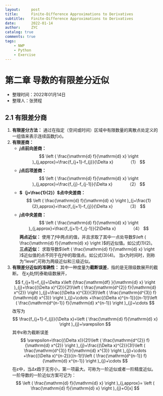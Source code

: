 ```yaml
---
layout:     post
title:      Finite-Difference Approximations to Derivatives
subtitle:   Finite-Difference Approximations to Derivatives
date:       2022-01-14
author:     ZYC
catalog: true
comments: true
tags:
    - NWP
    - Python
    - Exercise
---
```


<head>
    <script src="https://cdn.mathjax.org/mathjax/latest/MathJax.js?config=TeX-AMS-MML_HTMLorMML" type="text/javascript"></script>
    <script type="text/x-mathjax-config">
        MathJax.Hub.Config({
            tex2jax: {
            skipTags: ['script', 'noscript', 'style', 'textarea', 'pre'],
            inlineMath: [['$','$']]
            }
        });
    </script>
</head>

<script type="text/javascript" src="http://cdn.mathjax.org/mathjax/latest/MathJax.js?config=TeX-AMS-MML_HTMLorMML"></script>
<script type="text/x-mathjax-config">MathJax.Hub.Config({ tex2jax: {inlineMath: [['$', '$']]}, messageStyle: "none" });</script>
# 第二章 导数的有限差分近似
- 整理时间：2022年01月14日
- 整理人：张赟程

## 2.1 有限差分商
1. **有限差分方法：** 通过在指定（空间或时间）区域中有限数量的离散点处定义的一组值来表示连续函数$f(x)$。
2. **有限差商：**
   - **$j$点前向差商：**
  $$ 
  \left ( \frac{\mathrm{d} f}{\mathrm{d} x} \right )_{j,approx}=\frac{f_{j+1}-f_{j}}{\Delta x}　　　　（1）
  $$ 
   - **$j$点后项差商：**
  $$ 
  \left ( \frac{\mathrm{d} f}{\mathrm{d} x} \right )_{j,approx}=\frac{f_{j}-f_{j-1}}{\Delta x}　　　　（2）
  $$
   - **$（j+\frac{1}{2}）$点中央差商：**
  $$ 
  \left ( \frac{\mathrm{d} f}{\mathrm{d} x} \right )_{j+\frac{1}{2},approx}=\frac{f_{j+1}-f_{j}}{\Delta x}　　　　（3）
  $$
   - **$j$点中央差商：**
  $$
  \left ( \frac{\mathrm{d} f}{\mathrm{d} x} \right )_{j,approx}=\frac{f_{j+1}-f_{j-1}}{2\Delta x}　　　　（4） 
  $$ 
  **两点近似：** 使用了$f$中两点的值，并且求取了其中一点处导数$\left ( \frac{\mathrm{d} f}{\mathrm{d} x} \right )$的近似值。如公式(1)(2)。
  **三点近似：** 求取导数$\left ( \frac{\mathrm{d} f}{\mathrm{d} x} \right )$近似值的点不同于在$f$中的取值点。如公式(3)(4)。
  当x为时间时，则称为“level”,可称为两级近似和三级近似。
3. **有限差分近似的准确性：** 其中一种度量为**截断误差**，指的是无限级数展开的截断。
  在$x_{j}$处$f$的泰勒级数展开，
  $$
  f_{j+1}=f_{j}+\Delta x\left (\frac{\mathrm{df} }{\mathrm{d} x}  \right )_{j}+\frac{(\Delta x)^{2}}{2!}\left ( \frac{\mathrm{d^{2}} f}{\mathrm{d} x^{2}} \right )_{j}+\frac{(\Delta x)^{3}}{3!}\left ( \frac{\mathrm{d^{3}} f}{\mathrm{d} x^{3}} \right )_{j}+\cdots +\frac{(\Delta x)^{n-1}}{(n-1)!}\left ( \frac{\mathrm{d^{n-1}} f}{\mathrm{d} x^{n-1}} \right )_{j}+\cdots
  $$ 
  改写为
  $$
  \frac{f_{j+1}-f_{j}}{\Delta x}=\left ( \frac{\mathrm{d} f}{\mathrm{d} x} \right )_{j}+\varepsilon 
  $$
  其中$\varepsilon$称为截断误差
  $$
  \varepsilon=\frac{(\Delta x)}{2!}\left ( \frac{\mathrm{d^{2}} f}{\mathrm{d} x^{2}} \right )_{j}+\frac{(\Delta x)^{2}}{3!}\left ( \frac{\mathrm{d^{3}} f}{\mathrm{d} x^{3}} \right )_{j}+\cdots +\frac{(\Delta x)^{n-2}}{(n-1)!}\left ( \frac{\mathrm{d^{n-1}} f}{\mathrm{d} x^{n-1}} \right )_{j}+\cdots
  $$
  在$\varepsilon$中，当$\Delta x$趋于无穷小，第一项最大。可称为一阶近似或者一阶精度近似。一阶导数的一阶近似方案可记为：
  $$
  \left ( \frac{\mathrm{d} f}{\mathrm{d} x} \right )_{j,approx}=  \left ( \frac{\mathrm{d} f}{\mathrm{d} x} \right )_{j}+O[x]
  $$
